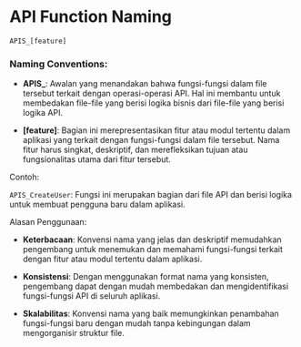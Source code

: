 # API Function Naming

```APIS_[feature]```

### Naming Conventions:
- **APIS_**: Awalan yang menandakan bahwa fungsi-fungsi dalam file tersebut terkait dengan operasi-operasi API. Hal ini membantu untuk membedakan file-file yang berisi logika bisnis dari file-file yang berisi logika API.

- **[feature]**: Bagian ini merepresentasikan fitur atau modul tertentu dalam aplikasi yang terkait dengan fungsi-fungsi dalam file tersebut. Nama fitur harus singkat, deskriptif, dan merefleksikan tujuan atau fungsionalitas utama dari fitur tersebut.

Contoh:

```APIS_CreateUser```: Fungsi ini merupakan bagian dari file API dan berisi logika untuk membuat pengguna baru dalam aplikasi.


Alasan Penggunaan:
- **Keterbacaan**: Konvensi nama yang jelas dan deskriptif memudahkan pengembang untuk menemukan dan memahami fungsi-fungsi terkait dengan fitur atau modul tertentu dalam aplikasi.

- **Konsistensi**: Dengan menggunakan format nama yang konsisten, pengembang dapat dengan mudah membedakan dan mengidentifikasi fungsi-fungsi API di seluruh aplikasi.

- **Skalabilitas**: Konvensi nama yang baik memungkinkan penambahan fungsi-fungsi baru dengan mudah tanpa kebingungan dalam mengorganisir struktur file.
